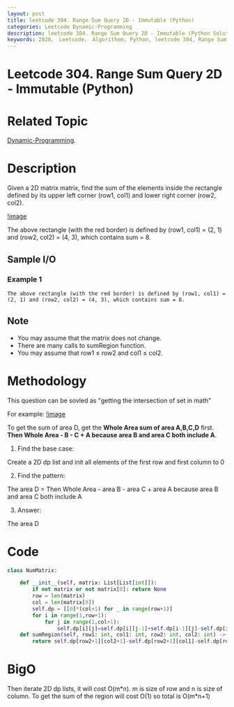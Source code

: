 ```yaml
---
layout: post
title: leetcode 304. Range Sum Query 2D - Immutable (Python)
categories: Leetcode Dynamic-Programming
description: leetcode 304. Range Sum Query 2D - Immutable (Python Solution)
keywords: 2020， Leetcode， Algorithem, Python, leetcode 304, Range Sum Query 2D - Immutable, zhenyu
---
```


# Leetcode 304. Range Sum Query 2D - Immutable (Python)

# Related Topic
<a href="/categories/#Dynamic-Programming" target="_blank"> Dynamic-Programming</a>.

# Description
Given a 2D matrix matrix, find the sum of the elements inside the rectangle defined by its upper left corner (row1, col1) and lower right corner (row2, col2).

[!image](/images/blog/range_sum_query_2d.png)

The above rectangle (with the red border) is defined by (row1, col1) = (2, 1) and (row2, col2) = (4, 3), which contains sum = 8.

## Sample I/O
### Example 1
```
The above rectangle (with the red border) is defined by (row1, col1) = (2, 1) and (row2, col2) = (4, 3), which contains sum = 8.

```

## Note
* You may assume that the matrix does not change.
* There are many calls to sumRegion function.
* You may assume that row1 ≤ row2 and col1 ≤ col2.

# Methodology
This question can be sovled as "getting the intersection of set in math"

For example:
[!image](/images/blog/range_sum_query_2d_sum.png)

To get the sum of area D, get the **Whole Area sum of area A,B,C,D** first. **Then Whole Area - B - C + A because area B and area C both include A**.

1. Find the base case:
   
Create a 2D dp list and init all elements of the first row and first column to 0
   

2. Find the pattern:
   
The area D = Then Whole Area - area B - area C + area A because area B and area C both include A

3. Answer:
   
The area D
   

# Code
```python
class NumMatrix:

    def __init__(self, matrix: List[List[int]]):
        if not matrix or not matrix[0]: return None
        row = len(matrix)
        col = len(matrix[0])
        self.dp = [[0]*(col+1) for _ in range(row+1)]
        for i in range(1,row+1):
            for j in range(1,col+1):
                self.dp[i][j]=self.dp[i][j-1]+self.dp[i-1][j]-self.dp[i-1][j-1]+matrix[i-1][j-1]
    def sumRegion(self, row1: int, col1: int, row2: int, col2: int) -> int:
        return self.dp[row2+1][col2+1]-self.dp[row2+1][col1]-self.dp[row1][col2+1]+self.dp[row1][col1]
```

# BigO
Then iterate 2D dp lists, it will cost O(m\*n). m is size of row and n is size of column. To get the sum of the region will cost O(1) so total is O(m\*n+1)


